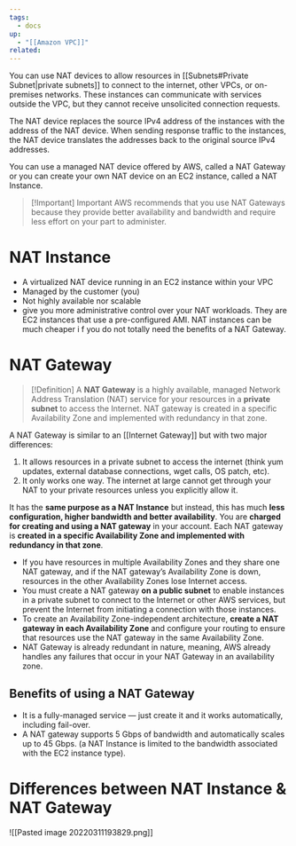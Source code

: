 ```yaml
---
tags:
  - docs
up:
  - "[[Amazon VPC]]"
related:
---
```

You can use NAT devices to allow resources in [[Subnets#Private Subnet|private subnets]] to connect to the internet, other VPCs, or on-premises networks. These instances can communicate with services outside the VPC, but they cannot receive unsolicited connection requests.

The NAT device replaces the source IPv4 address of the instances with the address of the NAT device. When sending response traffic to the instances, the NAT device translates the addresses back to the original source IPv4 addresses.

You can use a managed NAT device offered by AWS, called a NAT Gateway or you can create your own NAT device on an EC2 instance, called a NAT Instance. 


> [!Important] Important
> AWS recommends that you use NAT Gateways because they provide better availability and bandwidth and require less effort on your part to administer.

# NAT Instance

- A virtualized NAT device running in an EC2 instance within your VPC
- Managed by the customer (you)
- Not highly available nor scalable
- give you more administrative control over your NAT workloads. They are EC2 instances that use a pre-configured AMI. NAT instances can be much cheaper i f you do not totally need the benefits of a NAT Gateway.

# NAT Gateway

>[!Definition]
A **NAT Gateway** is a highly available, managed Network Address Translation (NAT) service for your resources in a **private subnet** to access the Internet. NAT gateway is created in a specific Availability Zone and implemented with redundancy in that zone.


A NAT Gateway is similar to an [[Internet Gateway]] but with two major differences:

1. It allows resources in a private subnet to access the internet (think yum updates, external database connections, wget calls, OS patch, etc).
2. It only works one way. The internet at large cannot get through your NAT to your private resources unless you explicitly allow it.

It has the **same purpose as a NAT Instance** but instead, this has much **less configuration, higher bandwidth and better availability**. You are **charged for creating and using a NAT gateway** in your account. Each NAT gateway is **created in a specific Availability Zone and implemented with redundancy in that zone**.

- If you have resources in multiple Availability Zones and they share one NAT gateway, and if the NAT gateway’s Availability Zone is down, resources in the other Availability Zones lose Internet access.
- You must create a NAT gateway **on a public subnet** to enable instances in a private subnet to connect to the Internet or other AWS services, but prevent the Internet from initiating a connection with those instances.
- To create an Availability Zone-independent architecture, **create a NAT gateway in each Availability Zone** and configure your routing to ensure that resources use the NAT gateway in the same Availability Zone.
- NAT Gateway is already redundant in nature, meaning, AWS already handles any failures that occur in your NAT Gateway in an availability zone.

## Benefits of using a NAT Gateway

- It is a fully-managed service — just create it and it works automatically, including fail-over.
- A NAT gateway supports 5 Gbps of bandwidth and automatically scales up to 45 Gbps. (a NAT Instance is limited to the bandwidth associated with the EC2 instance type).

# Differences between NAT Instance & NAT Gateway

![[Pasted image 20220311193829.png]]